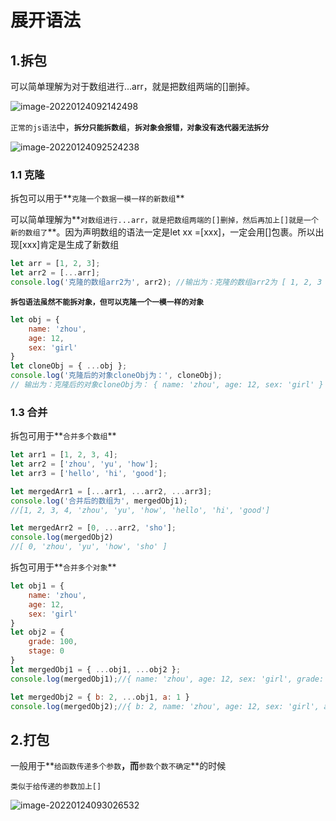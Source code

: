 # 展开语法

## 1.拆包

可以简单理解为对于数组进行...arr，就是把数组两端的[]删掉。

![image-20220124092142498](C:\Users\zayn\AppData\Roaming\Typora\typora-user-images\image-20220124092142498.png)

`正常的js语法`中，**`拆分只能拆数组`**，**`拆对象会报错，对象没有迭代器无法拆分`**

![image-20220124092524238](C:\Users\zayn\AppData\Roaming\Typora\typora-user-images\image-20220124092524238.png)

### 1.1 克隆

拆包可以用于**`克隆一个数据一模一样的新数组`**

可以简单理解为**`对数组进行...arr，就是把数组两端的[]删掉，然后再加上[]就是一个新的数组了`**。因为声明数组的语法一定是let xx =[xxx]，一定会用[]包裹。所以出现[xxx]肯定是生成了新数组

``` javascript
let arr = [1, 2, 3];
let arr2 = [...arr];
console.log('克隆的数组arr2为', arr2); //输出为：克隆的数组arr2为 [ 1, 2, 3 ]
```

**`拆包语法虽然不能拆对象，但可以克隆一个一模一样的对象`**

``` javascript
let obj = {
    name: 'zhou',
    age: 12,
    sex: 'girl'
}
let cloneObj = { ...obj };
console.log('克隆后的对象cloneObj为：', cloneObj);
// 输出为：克隆后的对象cloneObj为： { name: 'zhou', age: 12, sex: 'girl' }
```

### 1.3 合并

拆包可用于**`合并多个数组`**

``` javascript
let arr1 = [1, 2, 3, 4];
let arr2 = ['zhou', 'yu', 'how'];
let arr3 = ['hello', 'hi', 'good'];

let mergedArr1 = [...arr1, ...arr2, ...arr3];
console.log('合并后的数组为', mergedObj1);
//[1, 2, 3, 4, 'zhou', 'yu', 'how', 'hello', 'hi', 'good']

let mergedArr2 = [0, ...arr2, 'sho'];
console.log(mergedObj2)
//[ 0, 'zhou', 'yu', 'how', 'sho' ]
```

拆包可用于**`合并多个对象`**

``` javascript
let obj1 = {
    name: 'zhou',
    age: 12,
    sex: 'girl'
}
let obj2 = {
    grade: 100,
    stage: 0
}
let mergedObj1 = { ...obj1, ...obj2 };
console.log(mergedObj1);//{ name: 'zhou', age: 12, sex: 'girl', grade: 100, stage: 0 }

let mergedObj2 = { b: 2, ...obj1, a: 1 }
console.log(mergedObj2);//{ b: 2, name: 'zhou', age: 12, sex: 'girl', a: 1 }
```



## 2.打包

一般用于**`给函数传递多个参数`**，而**`参数个数不确定`**的时候

`类似于给传递的参数加上[]`

![image-20220124093026532](C:\Users\zayn\AppData\Roaming\Typora\typora-user-images\image-20220124093026532.png)